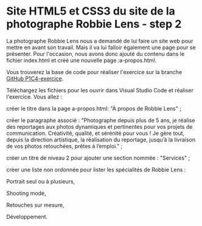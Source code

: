 # Site HTML5 et CSS3 du site de la photographe Robbie Lens - step 2

La photographe Robbie Lens nous a demandé de lui faire un site web pour mettre en avant son travail. Mais il va lui falloir également une page pour se présenter. Pour l'occasion, nous avons donc ajouté du contenu dans le fichier index.html et créé une nouvelle page :a-propos.html.

Vous trouverez la base de code pour réaliser l'exercice sur la branche <a href="https://github.com/OpenClassrooms-Student-Center/1603881-creez-votre-site-web-avec-html5-et-css3/tree/P1C4-exercice">GitHub P1C4-exercice</a>.

Téléchargez les fichiers pour les ouvrir dans Visual Studio Code et réaliser l'exercice. Vous allez :

créer le titre dans la page a-propos.html: "À propos de Robbie Lens" ;

créer le paragraphe associé : "Photographe depuis plus de 5 ans, je réalise des reportages aux photos dynamiques et pertinentes pour vos projets de communication. Créativité, qualité, et sérénité pour vous ! Je gère tout, depuis la direction artistique, la réalisation du reportage, jusqu’à la livraison de vos photos retouchées, prêtes à l’emploi." ;

créer un titre de niveau 2 pour ajouter une section nommée : "Services" ;

créer une liste non ordonnée pour lister les spécialités de Robbie Lens :

Portrait seul ou à plusieurs,

Shooting mode,

Retouches sur mesure,

Développement.

